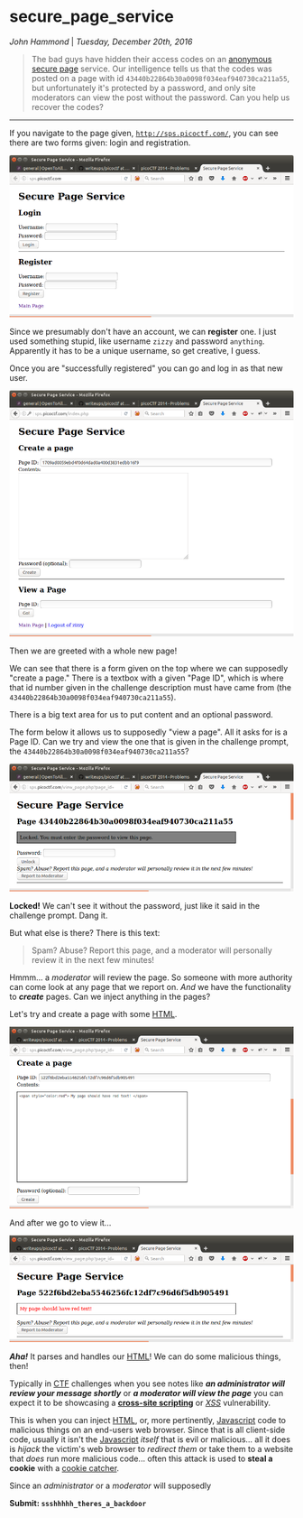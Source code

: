 __secure_page_service__
===========

_John Hammond_ | _Tuesday, December 20th, 2016_ 

 
> The bad guys have hidden their access codes on an [anonymous secure page](http://sps.picoctf.com/) service. Our intelligence tells us that the codes was posted on a page with id `43440b22864b30a0098f034eaf940730ca211a55`, but unfortunately it's protected by a password, and only site moderators can view the post without the password. Can you help us recover the codes? 


----------


If you navigate to the page given, [`http://sps.picoctf.com/`](http://sps.picoctf.com/), you can see there are two forms given: login and registration.

![page.png](page.png)

Since we presumably don't have an account, we can __register__ one. I just used something stupid, like username `zizzy` and password `anything`. Apparently it has to be a unique username, so get creative, I guess.

Once you are "successfully registered"  you can go and log in as that new user.

![create.png](create.png)

Then we are greeted with a whole new page!

We can see that there is a form given on the top where we can supposedly "create a page." There is a textbox with a given "Page ID", which is where that id number given in the challenge description must have came from (the `43440b22864b30a0098f034eaf940730ca211a55`).

There is a big text area for us to put content and an optional password.

The form below it allows us to supposedly "view a page". All it asks for is a Page ID. Can we try and view the one that is given in the challenge prompt, the `43440b22864b30a0098f034eaf940730ca211a55`?

![locked.png](locked.png)

__Locked!__ We can't see it without the password, just like it said in the challenge prompt. Dang it.

But what else is there? There is this text:

> Spam? Abuse? Report this page, and a moderator will personally review it in the next few minutes!

Hmmm... a _moderator_ will review the page. So someone with more authority can come look at any page that we report on. _And_ we have the functionality to ___create___ pages. Can we inject anything in the pages? 

Let's try and create a page with some [HTML].

![make.png](make.png)

And after we go to view it...

![red.png](red.png)

___Aha!___ It parses and handles our [HTML]! We can do some malicious things, then!

Typically in [CTF] challenges when you see notes like ___an administrator will review your message shortly___ or ___a moderator will view the page___ you can expect it to be showcasing a [__cross-site scripting__][cross-site scripting] or _[XSS]_ vulnerability.

This is when you can inject [HTML], or, more pertinently, [Javascript] code to malicious things on an end-users web browser. Since that is all client-side code, usually it isn't the [Javascript] _itself_ that is evil or malicious... all it does is _hijack_ the victim's web browser to _redirect them_ or take them to a website that _does_ run more malicious code... often this attack is used to __steal a cookie__ with a [cookie catcher].

Since an _administrator_ or a _moderator_ will supposedly 

__Submit: `ssshhhhh_theres_a_backdoor`__ 

[netcat]: https://en.wikipedia.org/wiki/Netcat
[Wikipedia]: https://www.wikipedia.org/
[Linux]: https://www.linux.com/
[man page]: https://en.wikipedia.org/wiki/Man_page
[PuTTY]: http://www.putty.org/
[ssh]: https://en.wikipedia.org/wiki/Secure_Shell
[Windows]: http://www.microsoft.com/en-us/windows
[virtual machine]: https://en.wikipedia.org/wiki/Virtual_machine
[operating system]:https://en.wikipedia.org/wiki/Operating_system
[OS]: https://en.wikipedia.org/wiki/Operating_system
[VMWare]: http://www.vmware.com/
[VirtualBox]: https://www.virtualbox.org/
[hostname]: https://en.wikipedia.org/wiki/Hostname
[port number]: https://en.wikipedia.org/wiki/Port_%28computer_networking%29
[distribution]:https://en.wikipedia.org/wiki/Linux_distribution
[Ubuntu]: http://www.ubuntu.com/
[ISO]: https://en.wikipedia.org/wiki/ISO_image
[standard streams]: https://en.wikipedia.org/wiki/Standard_streams
[read]: http://ss64.com/bash/read.html
[variable]: https://en.wikipedia.org/wiki/Variable_%28computer_science%29
[command substitution]: http://www.tldp.org/LDP/abs/html/commandsub.html
[permissions]: https://en.wikipedia.org/wiki/File_system_permissions
[redirection]: http://www.tldp.org/LDP/abs/html/io-redirection.html
[tmp]: http://www.tldp.org/LDP/Linux-Filesystem-Hierarchy/html/tmp.html
[curl]: http://curl.haxx.se/
[cl1p.net]: https://cl1p.net/
[request]: http://www.w3.org/Protocols/rfc2616/rfc2616-sec5.html
[POST request]: https://en.wikipedia.org/wiki/POST_%28HTTP%29
[Python]: http://python.org/
[interpreter]: https://en.wikipedia.org/wiki/List_of_command-line_interpreters
[requests]: http://docs.python-requests.org/en/latest/
[urllib]: https://docs.python.org/2/library/urllib.html
[file handling with Python]: https://docs.python.org/2/tutorial/inputoutput.html#reading-and-writing-files
[bash]: https://www.gnu.org/software/bash/
[Assembly]: https://en.wikipedia.org/wiki/Assembly_language
[the stack]:  https://en.wikipedia.org/wiki/Stack_%28abstract_data_type%29
[register]: http://www.tutorialspoint.com/assembly_programming/assembly_registers.htm
[hex]: https://en.wikipedia.org/wiki/Hexadecimal
[archive file]: https://en.wikipedia.org/wiki/Archive_file
[zip file]: https://en.wikipedia.org/wiki/Zip_%28file_format%29
[gigabytes]: https://en.wikipedia.org/wiki/Gigabyte
[GB]: https://en.wikipedia.org/wiki/Gigabyte
[GUI]: https://en.wikipedia.org/wiki/Graphical_user_interface
[Wireshark]: https://www.wireshark.org/
[FTP]: https://en.wikipedia.org/wiki/File_Transfer_Protocol
[client and server]: https://simple.wikipedia.org/wiki/Client-server
[RETR]: http://cr.yp.to/ftp/retr.html
[FTP server]: https://help.ubuntu.com/lts/serverguide/ftp-server.html
[SFTP]: https://en.wikipedia.org/wiki/SSH_File_Transfer_Protocol
[SSL]: https://en.wikipedia.org/wiki/Transport_Layer_Security
[encryption]: https://en.wikipedia.org/wiki/Encryption
[HTML]: https://en.wikipedia.org/wiki/HTML
[Flask]: http://flask.pocoo.org/
[SQL]: https://en.wikipedia.org/wiki/SQL
[and]: https://en.wikipedia.org/wiki/Logical_conjunction
[Cyberstakes]: https://cyberstakesonline.com/
[cat]: https://en.wikipedia.org/wiki/Cat_%28Unix%29
[symbolic link]: https://en.wikipedia.org/wiki/Symbolic_link
[ln]: https://en.wikipedia.org/wiki/Ln_%28Unix%29
[absolute path]: https://en.wikipedia.org/wiki/Path_%28computing%29
[CTF]: https://en.wikipedia.org/wiki/Capture_the_flag#Computer_security
[Cyberstakes]: https://cyberstakesonline.com/
[OverTheWire]: http://overthewire.org/
[Leviathan]: http://overthewire.org/wargames/leviathan/
[ls]: https://en.wikipedia.org/wiki/Ls
[grep]: https://en.wikipedia.org/wiki/Grep
[strings]: http://linux.die.net/man/1/strings
[ltrace]: http://linux.die.net/man/1/ltrace
[C]: https://en.wikipedia.org/wiki/C_%28programming_language%29
[strcmp]: http://linux.die.net/man/3/strcmp
[access]: http://pubs.opengroup.org/onlinepubs/009695399/functions/access.html
[system]: http://linux.die.net/man/3/system
[real user ID]: https://en.wikipedia.org/wiki/User_identifier
[effective user ID]: https://en.wikipedia.org/wiki/User_identifier
[brute force]: https://en.wikipedia.org/wiki/Brute-force_attack
[for loop]: https://en.wikipedia.org/wiki/For_loop
[bash programming]: http://tldp.org/HOWTO/Bash-Prog-Intro-HOWTO.html
[Behemoth]: http://overthewire.org/wargames/behemoth/
[command line]: https://en.wikipedia.org/wiki/Command-line_interface
[command-line]: https://en.wikipedia.org/wiki/Command-line_interface
[cli]: https://en.wikipedia.org/wiki/Command-line_interface
[PHP]: https://php.net/
[URL]: https://en.wikipedia.org/wiki/Uniform_Resource_Locator
[TamperData]: https://addons.mozilla.org/en-US/firefox/addon/tamper-data/
[Firefox]: https://www.mozilla.org/en-US/firefox/new/?product=firefox-3.6.8&os=osx%E2%8C%A9=en-US
[Caesar Cipher]: https://en.wikipedia.org/wiki/Caesar_cipher
[Google Reverse Image Search]: https://www.google.com/imghp
[PicoCTF]: https://picoctf.com/
[JavaScript]: https://www.javascript.com/
[base64]: https://en.wikipedia.org/wiki/Base64
[client-side]: https://en.wikipedia.org/wiki/Client-side_scripting
[client side]: https://en.wikipedia.org/wiki/Client-side_scripting
[javascript:alert]: http://www.w3schools.com/js/js_popup.asp
[Java]: https://www.java.com/en/
[2147483647]: https://en.wikipedia.org/wiki/2147483647_%28number%29
[XOR]: https://en.wikipedia.org/wiki/Exclusive_or
[XOR cipher]: https://en.wikipedia.org/wiki/XOR_cipher
[RSA]: https://en.wikipedia.org/wiki/RSA_(cryptosystem)
[Cryptography]: https://en.wikipedia.org/wiki/Cryptography
[private key]: https://en.wikipedia.org/wiki/Public-key_cryptography
[public key]: https://en.wikipedia.org/wiki/Public-key_cryptography
[reverse engineering]: https://en.wikipedia.org/wiki/Reverse_engineering
[Towers of Hanoi]: https://en.wikipedia.org/wiki/Tower_of_Hanoi
[SSH]: https://en.wikipedia.org/wiki/Secure_Shell
[OpenSSH]: https://www.openssh.com/
[diff]: https://linux.die.net/man/1/diff
[xstrdup]: https://manned.org/xstrdup
[memfrob]: https://linux.die.net/man/3/memfrob
[pwntools]: https://github.com/Gallopsled/pwntools
[cross-site scripting]: https://en.wikipedia.org/wiki/Cross-site_scripting
[XSS]: https://en.wikipedia.org/wiki/Cross-site_scripting
[Javascript]: https://en.wikipedia.org/wiki/JavaScript
[cookie catcher]: hackwithstyle.blogspot.com/2011/11/what-is-cookie-catcher-and-how-to-get.html
[cookie-catcher]: hackwithstyle.blogspot.com/2011/11/what-is-cookie-catcher-and-how-to-get.html